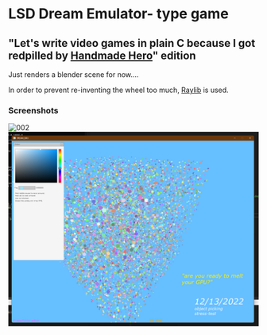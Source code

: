# LSD Dream Emulator- type game
## "Let's write video games in plain C because I got redpilled by [Handmade Hero](https://handmadehero.org)" edition

Just renders a blender scene for now....

In order to prevent re-inventing the wheel too much, [Raylib](https://github.com/raysan5/raylib) is used.

### Screenshots

![002](/screenshots/index002.png)
![001](/screenshots/indev001.png)

